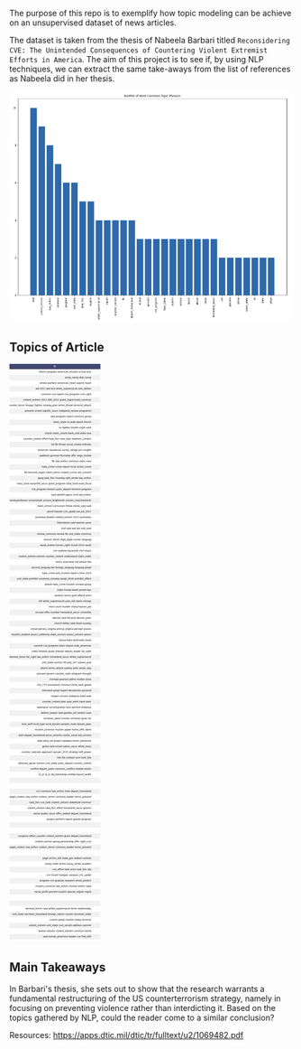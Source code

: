 The purpose of this repo is to exemplify how topic modeling can be achieve on an unsupervised dataset of news articles.

The dataset is taken from the thesis of Nabeela Barbari titled `Reconsidering CVE: The Unintended Consequences of Countering Violent Extremist Efforts in America`. The aim of this project is to see if, by using NLP techniques, we can extract the same take-aways from the list of references as Nabeela did in her thesis.

![Barplot of main topic words in articles](barplot.png)

## Topics of Article
![Topics of articles](topics.png)

## Main Takeaways

In Barbari's thesis, she sets out to show that the research warrants a fundamental restructuring of the US counterterrorism strategy, namely in focusing on preventing violence rather than interdicting it. Based on the topics gathered by NLP, could the reader come to a similar conclusion?

Resources:
https://apps.dtic.mil/dtic/tr/fulltext/u2/1069482.pdf

